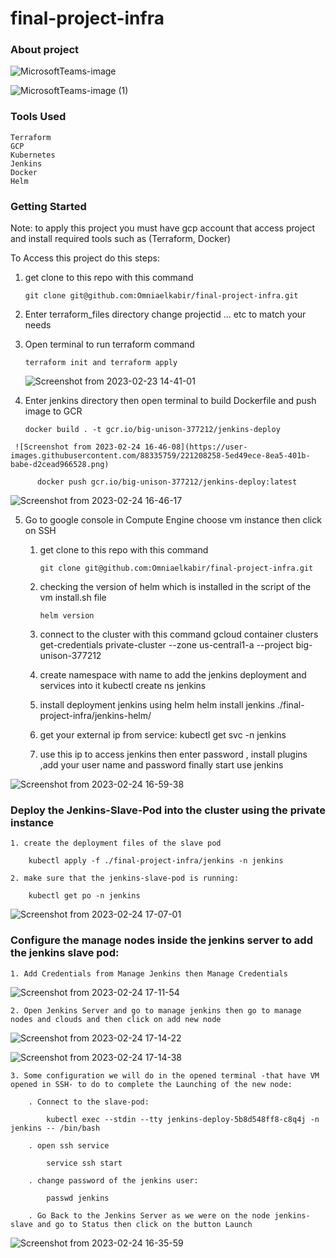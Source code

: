 # final-project-infra

### About project 

![MicrosoftTeams-image](https://user-images.githubusercontent.com/88335759/220899117-541f5776-8f8a-426e-998a-0deb9e0af0a9.png)

![MicrosoftTeams-image (1)](https://user-images.githubusercontent.com/88335759/220899297-7eddd971-0265-4c39-adcb-f3b11615de93.png)

### Tools Used

    Terraform
    GCP
    Kubernetes
    Jenkins
    Docker
    Helm
    
### Getting Started
  
  Note: to apply this project you must have gcp account that access project and install required tools such as (Terraform, Docker)
  
  To Access this project do this steps:
    
   1) get clone to this repo with this command
      
          git clone git@github.com:Omniaelkabir/final-project-infra.git
      
   2) Enter terraform_files directory change projectid ... etc to match your needs
    
   3) Open terminal to run terraform command
    
          terraform init and terraform apply
      ![Screenshot from 2023-02-23 14-41-01](https://user-images.githubusercontent.com/88335759/221208020-3fb944d6-152c-4a8c-a342-e1bd6187be35.png)    
      
   4) Enter jenkins directory then open terminal to build Dockerfile and push image to GCR
      
          docker build . -t gcr.io/big-unison-377212/jenkins-deploy
     ![Screenshot from 2023-02-24 16-46-08](https://user-images.githubusercontent.com/88335759/221208258-5ed49ece-8ea5-401b-babe-d2cead966528.png)

          docker push gcr.io/big-unison-377212/jenkins-deploy:latest
          
          
![Screenshot from 2023-02-24 16-46-17](https://user-images.githubusercontent.com/88335759/221208864-205c3d74-3462-4952-801d-085a9a69d260.png)

   5) Go to google console in Compute Engine choose vm instance then click on SSH
    
      1. get clone to this repo with this command
        
             git clone git@github.com:Omniaelkabir/final-project-infra.git
              
      2. checking the version of helm which is installed in the script of the vm install.sh file
      
             helm version
        
      3. connect to the cluster with this command 
            gcloud container clusters get-credentials private-cluster --zone us-central1-a --project big-unison-377212
            
      4. create namespace with name to add the jenkins deployment and services into it
            kubectl create ns jenkins

      5. install deployment jenkins using helm
            helm install jenkins ./final-project-infra/jenkins-helm/
            
      6. get your external ip from service:
            kubectl get svc -n jenkins 
            
      7.  use this ip to access jenkins then enter password , install plugins ,add your user name and password finally start use jenkins
      
            
![Screenshot from 2023-02-24 16-59-38](https://user-images.githubusercontent.com/88335759/221211348-45209f29-fe77-4eb5-91f9-173543024738.png)
    
### Deploy the Jenkins-Slave-Pod into the cluster using the private instance

    1. create the deployment files of the slave pod
        
        kubectl apply -f ./final-project-infra/jenkins -n jenkins
        
    2. make sure that the jenkins-slave-pod is running:
    
        kubectl get po -n jenkins
        
![Screenshot from 2023-02-24 17-07-01](https://user-images.githubusercontent.com/88335759/221213131-75d55aa4-adbd-4a90-baf1-77ac76f9bfaa.png)

### Configure the manage nodes inside the jenkins server to add the jenkins slave pod:

    1. Add Credentials from Manage Jenkins then Manage Credentials
    
![Screenshot from 2023-02-24 17-11-54](https://user-images.githubusercontent.com/88335759/221214553-381e160f-ea8d-4443-88cf-46cb4251abc4.png)

    2. Open Jenkins Server and go to manage jenkins then go to manage nodes and clouds and then click on add new node
    
   ![Screenshot from 2023-02-24 17-14-22](https://user-images.githubusercontent.com/88335759/221215154-2b9ad378-3b52-4358-a52b-97d8c1365a6b.png)
    
   ![Screenshot from 2023-02-24 17-14-38](https://user-images.githubusercontent.com/88335759/221215354-f6fb9d63-05e1-40ca-bd73-6d21ec6624e1.png)
    
    3. Some configuration we will do in the opened terminal -that have VM opened in SSH- to do to complete the Launching of the new node:

        . Connect to the slave-pod:
        
            kubectl exec --stdin --tty jenkins-deploy-5b8d548ff8-c8q4j -n jenkins -- /bin/bash 
        
        . open ssh service
        
            service ssh start
            
        . change password of the jenkins user:
    
            passwd jenkins
            
        . Go Back to the Jenkins Server as we were on the node jenkins-slave and go to Status then click on the button Launch
        
   ![Screenshot from 2023-02-24 16-35-59](https://user-images.githubusercontent.com/88335759/221216636-73f8200f-92eb-412e-b909-a89f62579f33.png)

        



        
      
      
      
      


      
    
    
    
      
